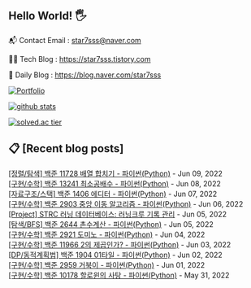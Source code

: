 ## Hello World! 🖐

📬 Contact Email : star7sss@naver.com

👨‍💻 Tech Blog : https://star7sss.tistory.com

🤪 Daily Blog : https://blog.naver.com/star7sss

[![Portfolio](https://img.shields.io/badge/Portfolio-%23000000.svg?style=for-the-badge&logo=firefox&logoColor=#FF7139)](https://fern-way-13f.notion.site/Jang-Thang-3b7b327981a2456c8ee5952eadb848b9)

[![github stats](https://github-readme-stats.vercel.app/api?username=jangThang&show_icons=true&hide_border=False)](https://star7sss.tistory.com)

[![solved.ac tier](http://mazassumnida.wtf/api/v2/generate_badge?boj=star7sss)](https://solved.ac/star7sss)

## 📋 [Recent blog posts]
[[정렬/탐색] 백준 11728 배열 합치기 - 파이썬(Python)](https://star7sss.tistory.com/387) - Jun 09, 2022<br>
[[구현/수학] 백준 13241 최소공배수 - 파이썬(Python)](https://star7sss.tistory.com/386) - Jun 08, 2022<br>
[[자료구조/스택] 백준 1406 에디터 - 파이썬(Python)](https://star7sss.tistory.com/385) - Jun 07, 2022<br>
[[구현/수학] 백준 2903 중앙 이동 알고리즘 - 파이썬(Python)](https://star7sss.tistory.com/384) - Jun 06, 2022<br>
[[Project] STRC 러닝 데이터베이스: 러닝크루 기록 관리](https://star7sss.tistory.com/594) - Jun 05, 2022<br>
[[탐색/BFS] 백준 2644 촌수계산 - 파이썬(Python)](https://star7sss.tistory.com/383) - Jun 05, 2022<br>
[[구현/수학] 백준 2921 도미노 - 파이썬(Python)](https://star7sss.tistory.com/382) - Jun 04, 2022<br>
[[구현/수학] 백준 11966 2의 제곱인가? - 파이썬(Python)](https://star7sss.tistory.com/381) - Jun 03, 2022<br>
[[DP/동적계획법] 백준 1904 01타일 - 파이썬(Python)](https://star7sss.tistory.com/380) - Jun 02, 2022<br>
[[구현/수학] 백준 2959 거북이 - 파이썬(Python)](https://star7sss.tistory.com/379) - Jun 01, 2022<br>
[[구현/수학] 백준 10178 할로윈의 사탕 - 파이썬(Python)](https://star7sss.tistory.com/378) - May 31, 2022<br>
